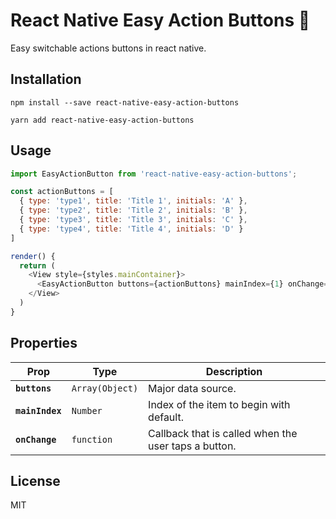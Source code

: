 # React Native Easy Action Buttons 🚀

Easy switchable actions buttons in react native.

## Installation

```
npm install --save react-native-easy-action-buttons
```
```
yarn add react-native-easy-action-buttons
```

## Usage
```js
import EasyActionButton from 'react-native-easy-action-buttons';

const actionButtons = [
  { type: 'type1', title: 'Title 1', initials: 'A' },
  { type: 'type2', title: 'Title 2', initials: 'B' },
  { type: 'type3', title: 'Title 3', initials: 'C' },
  { type: 'type4', title: 'Title 4', initials: 'D' }
]

render() {
  return (
    <View style={styles.mainContainer}>
      <EasyActionButton buttons={actionButtons} mainIndex={1} onChange={this.onChange} />
    </View>
  )
}
```

## Properties

| Prop | Type | Description |
|---|---|---|
|**`buttons`**|`Array(Object)`|Major data source.|
|**`mainIndex`**|`Number`|Index of the item to begin with default.|
|**`onChange`**|`function`|Callback that is called when the user taps a button.|

## License

MIT